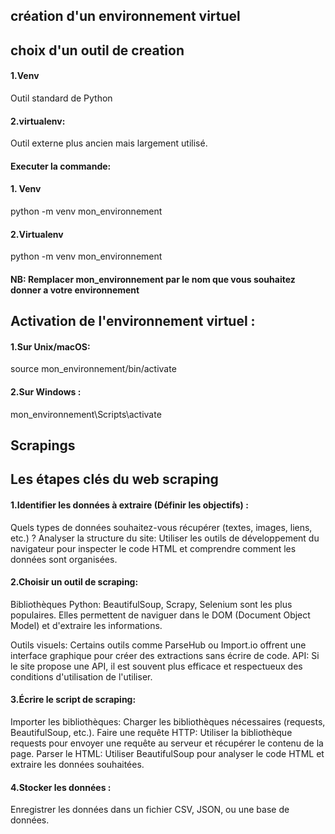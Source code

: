 ## création d'un environnement virtuel 

## choix d'un outil de creation



#### 1.Venv
Outil standard de Python


#### 2.virtualenv:

 Outil externe plus ancien mais largement utilisé.
#### Executer la commande:

#### 1. Venv

python -m venv mon_environnement
#### 2.Virtualenv

python -m venv mon_environnement
#### NB: Remplacer mon_environnement par le nom que vous souhaitez donner a votre environnement
## Activation de l'environnement virtuel :


#### 1.Sur Unix/macOS:

 source mon_environnement/bin/activate

#### 2.Sur Windows :

 mon_environnement\Scripts\activate
## Scrapings

## Les étapes clés du web scraping
#### 1.Identifier les données à extraire (Définir les objectifs) :

Quels types de données souhaitez-vous récupérer (textes, images, liens, etc.) ? Analyser la structure du site: Utiliser les outils de développement du navigateur pour inspecter le code HTML et comprendre comment les données sont organisées.
#### 2.Choisir un outil de scraping:

Bibliothèques Python: BeautifulSoup, Scrapy, Selenium sont les plus populaires. Elles permettent de naviguer dans le DOM (Document Object Model) et d'extraire les informations.

Outils visuels: Certains outils comme ParseHub ou Import.io offrent une interface graphique pour créer des extractions sans écrire de code. API: Si le site propose une API, il est souvent plus efficace et respectueux des conditions d'utilisation de l'utiliser.
#### 3.Écrire le script de scraping:

Importer les bibliothèques: Charger les bibliothèques nécessaires (requests, BeautifulSoup, etc.). Faire une requête HTTP: Utiliser la bibliothèque requests pour envoyer une requête au serveur et récupérer le contenu de la page. Parser le HTML: Utiliser BeautifulSoup pour analyser le code HTML et extraire les données souhaitées.
#### 4.Stocker les données :

Enregistrer les données dans un fichier CSV, JSON, ou une base de données.
